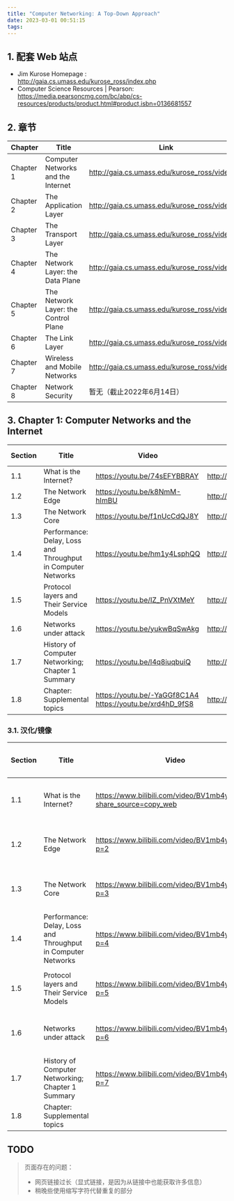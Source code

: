 ```yaml
---
title: "Computer Networking: A Top-Down Approach"
date: 2023-03-01 00:51:15
tags:
---
```


## 1. 配套 Web 站点

- Jim Kurose Homepage : <http://gaia.cs.umass.edu/kurose_ross/index.php>
- Computer Science Resources | Pearson: <https://media.pearsoncmg.com/bc/abp/cs-resources/products/product.html#product,isbn=0136681557>

## 2. 章节

|Chapter|Title|Link|
|--|--|--|
|Chapter 1| Computer Networks and the Internet|<http://gaia.cs.umass.edu/kurose_ross/videos/1>|
|Chapter 2| The Application Layer|<http://gaia.cs.umass.edu/kurose_ross/videos/2>|
|Chapter 3| The Transport Layer|<http://gaia.cs.umass.edu/kurose_ross/videos/3>|
|Chapter 4| The Network Layer: the Data Plane|<http://gaia.cs.umass.edu/kurose_ross/videos/4>|
|Chapter 5| The Network Layer: the Control Plane|<http://gaia.cs.umass.edu/kurose_ross/videos/5>|
|Chapter 6| The Link Layer|<http://gaia.cs.umass.edu/kurose_ross/videos/6>|
|Chapter 7| Wireless and Mobile Networks|<http://gaia.cs.umass.edu/kurose_ross/videos/7>|
|Chapter 8| Network Security|暂无（截止2022年6月14日）|

## 3. Chapter 1: Computer Networks and the Internet

|Section|Title|Video|Notes|Knowledge checks|Problems|
|--|--|--|--|--|--|
|1.1|What is the Internet?|<https://youtu.be/74sEFYBBRAY>|<http://gaia.cs.umass.edu/kurose_ross/videos/1/1/1.1_video_slides_posted.pptx>|||
|1.2|The Network Edge|<https://youtu.be/k8NmM-hImBU>|<http://gaia.cs.umass.edu/kurose_ross/videos/1/2/1.2_video_slides_posted.pptx>|||
|1.3|The Network Core|<https://youtu.be/f1nUcCdQJ8Y>|<http://gaia.cs.umass.edu/kurose_ross/videos/1/3/1.3_video_slides_posted.pptx>|||
|1.4|Performance: Delay, Loss and Throughput in Computer Networks|<https://youtu.be/hm1y4LsphQQ>|<http://gaia.cs.umass.edu/kurose_ross/videos/1/4/1.4_video_slides_posted.pptx>|||
|1.5|Protocol layers and Their Service Models|<https://youtu.be/IZ_PnVXtMeY>|<http://gaia.cs.umass.edu/kurose_ross/videos/1/5/1.5_video_slides_posted.pptx>|||
|1.6|Networks under attack|<https://youtu.be/yukwBqSwAkg>|<http://gaia.cs.umass.edu/kurose_ross/videos/1/6/1.6_video_slides_posted.pptx>|||
|1.7|History of Computer Networking; Chapter 1 Summary|<https://youtu.be/l4q8iuqbuiQ>|<http://gaia.cs.umass.edu/kurose_ross/videos/1/7/1.7_video_slides_posted.pptx>|||
|1.8|Chapter: Supplemental topics|<https://youtu.be/-YaGGf8C1A4> <https://youtu.be/xrd4hD_9fS8>|<http://gaia.cs.umass.edu/kurose_ross/videos/1/8/ch1_supplemental_video_slides_posted.pptx>|||

### 3.1. 汉化/镜像

|Section|Title|Video|本地化|
|--|--|--|--|
|1.1|What is the Internet?|<https://www.bilibili.com/video/BV1mb4y1d7K7?share_source=copy_web>|字幕-中简|
|1.2|The Network Edge|<https://www.bilibili.com/video/BV1mb4y1d7K7?p=2>|字幕-中简|
|1.3|The Network Core|<https://www.bilibili.com/video/BV1mb4y1d7K7?p=3>|字幕-中简|
|1.4|Performance: Delay, Loss and Throughput in Computer Networks|<https://www.bilibili.com/video/BV1mb4y1d7K7?p=4>|字幕-中简|
|1.5|Protocol layers and Their Service Models|<https://www.bilibili.com/video/BV1mb4y1d7K7?p=5>|字幕-中简|
|1.6|Networks under attack|<https://www.bilibili.com/video/BV1mb4y1d7K7?p=6>|字幕-中简|
|1.7|History of Computer Networking; Chapter 1 Summary|<https://www.bilibili.com/video/BV1mb4y1d7K7?p=7>|字幕-中简|
|1.8|Chapter: Supplemental topics|||

## TODO

> 页面存在的问题：
>
> - 网页链接过长（显式链接，是因为从链接中也能获取许多信息）
> - 稍晚些使用缩写字符代替重复的部分

<!--
Copyright © 2022-2024 [cc01cc](https://github.com/cc01cc)

本页面采用 [知识共享署名-非商业性使用 4.0 国际许可协议](http://creativecommons.org/licenses/by-nc/4.0/) 进行许可。

转载请注明原始地址：<https://github.com/cc01cc/cc01cc>
-->